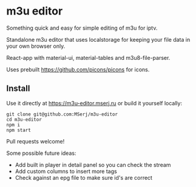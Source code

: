 # m3u editor

Something quick and easy for simple editing of m3u for iptv.

Standalone m3u editor that uses localstorage for keeping your file data in your own browser only.

React-app with material-ui, material-tables and m3u8-file-parser.

Uses prebuilt https://github.com/picons/picons for icons.

## Install

Use it directly at https://m3u-editor.mserj.ru or build it yourself locally:

```
git clone git@github.com:MSerj/m3u-editor
cd m3u-editor
npm i
npm start
```

Pull requests welcome!

Some possible future ideas:

- Add built in player in detail panel so you can check the stream
- Add custom columns to insert more tags
- Check against an epg file to make sure id's are correct
